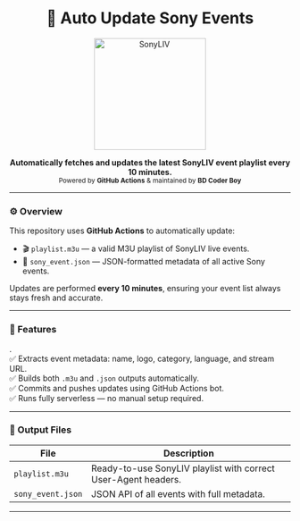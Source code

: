 <h1 align="center">🔁 Auto Update Sony Events</h1>

<p align="center">
  <img src="https://etimg.etb2bimg.com/photo/76029910.cms" alt="SonyLIV" width="200"/>
</p>

<p align="center">
  <b>Automatically fetches and updates the latest SonyLIV event playlist every 10 minutes.</b><br>
  <sub>Powered by <b>GitHub Actions</b> & maintained by <b>BD Coder Boy</b></sub>
</p>

---

### ⚙️ Overview

This repository uses **GitHub Actions** to automatically update:
- 🎬 `playlist.m3u` — a valid M3U playlist of SonyLIV live events.
- 🧾 `sony_event.json` — JSON-formatted metadata of all active Sony events.

Updates are performed **every 10 minutes**, ensuring your event list always stays fresh and accurate.

---

### 🚀 Features
.  
✅ Extracts event metadata: name, logo, category, language, and stream URL.  
✅ Builds both `.m3u` and `.json` outputs automatically.  
✅ Commits and pushes updates using GitHub Actions bot.  
✅ Runs fully serverless — no manual setup required.

---

### 🧩 Output Files

| File | Description |
|------|--------------|
| `playlist.m3u` | Ready-to-use SonyLIV playlist with correct User-Agent headers. |
| `sony_event.json` | JSON API of all events with full metadata. |

---

